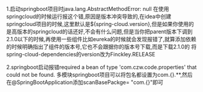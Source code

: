 1.启动springboot项目时java.lang.AbstractMethodError: null
在使用springcloud的时候运行报这个错,原因是版本冲突导致的,在idea中创建springcloud项目的时候,这里默认是${spring-cloud.version},但是如果你使用的
是高版本的springcloud的话还好,不会有什么问题,但是当你把parent版本下调到2.1.0以下的时候,再使用一些组件比如eureka的时候就会发现报错了,就算添加依赖
的时候明确指出了组件的版本号,它也不会跟据你的版本号下载,而是下载2.1.0的
将spring-cloud-dependencies的version改为Finckley.RELEASE

2.springboot启动报错required a bean of type 'com.czw.code.properties' that could not be found.
多模块springboot项目可以将包名都设置为com.{}.**,然后在@SpringBootApplication添加scanBasePackge=
"com.{}"即可


